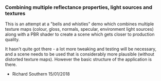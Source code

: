 ### Combining multiple reflectance properties, light sources and textures
This is an attempt at a "bells and whistles" demo which combines multiple texture maps (colour, gloss, normals, specular, environment light sources) along with a PBR shader to create a scene which gets closer to production quality.

It hasn't quite got there - a lot more tweaking and testing will be necessary, and a scene needs to be used that is considerably more plausible (without distorted texture maps). However the basic structure of the application is there.

- Richard Southern 
  15/01/2018